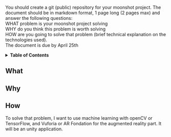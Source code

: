 You should create a git (public) repository for your moonshot project. The document should be in markdown format, 1 page long (2 pages max) and answer the following questions:<br>
WHAT problem is your moonshot project solving<br>
WHY do you think this problem is worth solving<br>
HOW are you going to solve that problem (brief technical explanation on the technologies used).<br>
The document is due by April 25th

<details>
<summary><strong id="table_of_contents">Table of Contents</strong></summary>

- [What](#what)	
- [Why](#why)
- [How](#how)
	
</details>

## What

## Why

## How
To solve that problem, I want to use machine learning with openCV or TensorFlow, and Vuforia or AR Fondation for the augmented reality part.
It will be an unity application.

